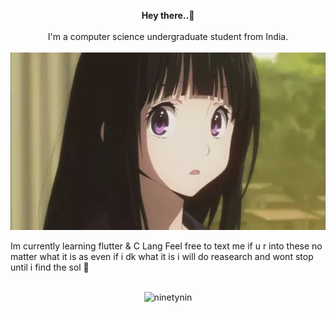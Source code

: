 <!-- <h1 align="left">Hello there..👋</h1>
<h4 align="left">I'm a currently a computer science undergraduate student from India.</h4>
<br>
<img src="images/1withbg.webp/" />
<br>
<br>
Im currently learning flutter & C Lang 
Feel free to text me if u r into these no matter what it is as even if i dk what it is i will do reasearch and wont stop until i find the sol 🙂
<br>
<br>
<p align="left"> <img src="https://komarev.com/ghpvc/?username=ninetynin" alt="ninetynin" /> </p> -->

<p align ="center">
<b>Hey there..👋</b>
<br>
<br>
I'm a computer science undergraduate student from India.
<br>
<br>
<img src="images/1withbg.webp/" />
<br>

Im currently learning flutter & C Lang 
Feel free to text me if u r into these no matter what it is as even if i dk what it is i will do reasearch and wont stop until i find the sol 🙂
<br>
<br>
<p align="center"> <img src="https://komarev.com/ghpvc/?username=ninetynin" alt="ninetynin" /> </p> 
</p>